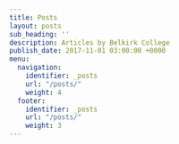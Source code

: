 ```yaml
---
title: Posts
layout: posts
sub_heading: ''
description: Articles by Belkirk College
publish_date: 2017-11-01 03:00:00 +0000
menu:
  navigation:
    identifier: _posts
    url: "/posts/"
    weight: 4
  footer:
    identifier: _posts
    url: "/posts/"
    weight: 3
---
```

